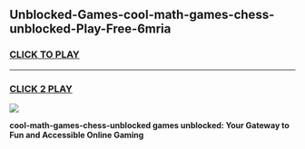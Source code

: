 
## Unblocked-Games-cool-math-games-chess-unblocked-Play-Free-6mria
<h3>
<a href="https://premium76.site?title=cool-math-games-chess-unblocked&ref=12A">CLICK TO PLAY</a></h3>
<hr>

<h3>
<a href="https://premium76.site?title=cool-math-games-chess-unblocked&ref=12A">CLICK 2 PLAY</a>
  
</h3>

<a href="https://premium76.site?title=cool-math-games-chess-unblocked&ref=12A"><img src="https://clearcache.store/games.png"></a>


**cool-math-games-chess-unblocked games unblocked: Your Gateway to Fun and Accessible Online Gaming**
